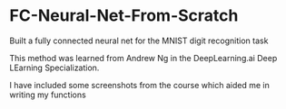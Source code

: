 # FC-Neural-Net-From-Scratch
 Built a fully connected neural net for the MNIST digit recognition task
 
 This method was learned from Andrew Ng in the DeepLearning.ai Deep LEarning Specialization.
 
 I have included some screenshots from the course which aided me in writing my functions

